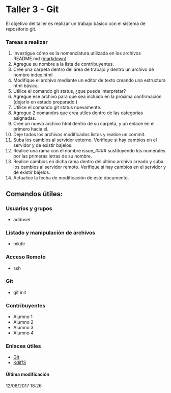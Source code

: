 # Taller 3  - Git #

El objetivo del taller es realizar un trabajo básico con el sistema de repositorio git. 

### Tareas a realizar ###

1. Investigue cómo es la nomenclatura utilizada en los archivos README.md ([markdown](https://bitbucket.org/tutorials/markdowndemo)).
2. Agregue su nombre a la lista de contribuyentes.
3. Cree una carpeta dentro del área de trabajo y dentro un archivo de nombre index.html
4. Modifique el archivo mediante un editor de texto creando una estructura html básica.
5. Utilice el comando git status, ¿que puede interpretar?
6. Agregue ese archivo para que sea incluído en la próxima confirmación (dejarlo en estado preparado.)
7. Utilice el comando git status nuevamente.
8. Agregue 2 comandos que crea utiles dentro de las categorías asignadas.
9. Cree un nuevo archivo html dentro de su carpeta, y un enlace en el primero hacia el.
10. Deje todos los archivos modificados listos y realice un commit.
11. Suba los cambios al servidor externo. Verifique si hay cambios en el servidor y de existir bajelos. 
12. Realice una rama con el nombre issue_#### sustituyendo los numerales por las primeras letras de su nombre.
13. Realice cambios en dicha rama dentro del último archivo creado y suba los cambios al servidor remoto. Verifique si hay cambios en el servidor y de existir bajelos. 
14. Actualice la fecha de modificación de este documento. 

## Comandos útiles:
### Usuarios y grupos ###

* adduser

### Listado y manipulación de archivos ###

* mkdir

### Acceso Remoto ###

* ssh

### Git ###

* git init

### Contribuyentes ###

* Alumno 1
* Alumno 2
* Alumno 3
* Alumno 4

### Enlaces útiles ###

* [Git](https://git-scm.com/)
* [Kdiff3](http://kdiff3.sourceforge.net/)

#### Última modificación 
12/08/2017 18:26